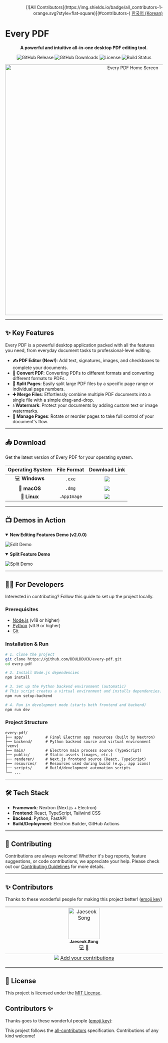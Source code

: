 <p align="right">
<!-- ALL-CONTRIBUTORS-BADGE:START - Do not remove or modify this section -->
[![All Contributors](https://img.shields.io/badge/all_contributors-1-orange.svg?style=flat-square)](#contributors-)
<!-- ALL-CONTRIBUTORS-BADGE:END -->
  <a href="./README.ko.md">한국어 (Korean)</a>
</p>

# Every PDF

<p align="center">
  <strong>A powerful and intuitive all-in-one desktop PDF editing tool.</strong>
</p>

<p align="center">
  <img alt="GitHub Release" src="https://img.shields.io/github/v/release/DDULDDUCK/every-pdf?style=for-the-badge">
  <img alt="GitHub Downloads" src="https://img.shields.io/github/downloads/DDULDDUCK/every-pdf/total?style=for-the-badge&logo=github">
  <img alt="License" src="https://img.shields.io/github/license/DDULDDUCK/every-pdf?style=for-the-badge&color=blue">
  <img alt="Build Status" src="https://img.shields.io/github/actions/workflow/status/DDULDDUCK/every-pdf/release.yml?branch=main&style=for-the-badge&logo=githubactions">
</p>

<p align="center">
  <img width="800" alt="Every PDF Home Screen" src="https://github.com/user-attachments/assets/445d1943-edf3-411c-a9e5-f1dc126affc6" />
</p>

---

## ✨ Key Features

Every PDF is a powerful desktop application packed with all the features you need, from everyday document tasks to professional-level editing.

*   **✍️ PDF Editor (New!)**: Add text, signatures, images, and checkboxes to complete your documents.
*   **🔄 Convert PDF**: Converting PDFs to different formats and converting different formats to PDFs .
*   **📄 Split Pages**: Easily split large PDF files by a specific page range or individual page numbers.
*   **➕ Merge Files**: Effortlessly combine multiple PDF documents into a single file with a simple drag-and-drop.
*   **💧 Watermark**: Protect your documents by adding custom text or image watermarks.
*   **🔄 Manage Pages**: Rotate or reorder pages to take full control of your document's flow.

---

## 📥 Download

Get the latest version of Every PDF for your operating system.

| Operating System | File Format | Download Link |
| :---: | :---: | :---: |
| 💻 **Windows** | `.exe` | <a href="https://github.com/DDULDDUCK/every-pdf/releases/latest"><img src="https://img.shields.io/badge/Latest_Release-Download-brightgreen?style=flat-square" /></a> |
| 🍏 **macOS** | `.dmg` | <a href="https://github.com/DDULDDUCK/every-pdf/releases/latest"><img src="https://img.shields.io/badge/Latest_Release-Download-brightgreen?style=flat-square" /></a> |
| 🐧 **Linux** | `.AppImage` | <a href="https://github.com/DDULDDUCK/every-pdf/releases/latest"><img src="https://img.shields.io/badge/Latest_Release-Download-brightgreen?style=flat-square" /></a> |

---

## 📺 Demos in Action

<details open>
<summary><strong>New Editing Features Demo (v2.0.0)</strong></summary>

![Edit Demo](https://github.com/user-attachments/assets/e3ec427a-5a43-4d23-840b-9fbc73e1a8cb)
</details>

<details open>
<summary><strong>Split Feature Demo</strong></summary>

![Split Demo](https://github.com/user-attachments/assets/bcf83b87-b04a-436b-9e7f-f585f4c78faa)
</details>

---

## 👨‍💻 For Developers

Interested in contributing? Follow this guide to set up the project locally.

### Prerequisites

- [Node.js](https://nodejs.org/) (v18 or higher)
- [Python](https://www.python.org/) (v3.9 or higher)
- [Git](https://git-scm.com/)

### Installation & Run

```bash
# 1. Clone the project
git clone https://github.com/DDULDDUCK/every-pdf.git
cd every-pdf

# 2. Install Node.js dependencies
npm install

# 3. Set up the Python backend environment (automatic)
# This script creates a virtual environment and installs dependencies.
npm run setup-backend

# 4. Run in development mode (starts both frontend and backend)
npm run dev
```

### Project Structure
```
every-pdf/
├── app/          # Final Electron app resources (built by Nextron)
├── backend/      # Python backend source and virtual environment (venv)
├── main/         # Electron main process source (TypeScript)
├── public/       # Static assets (images, etc.)
├── renderer/     # Next.js frontend source (React, TypeScript)
├── resources/    # Resources used during build (e.g., app icons)
├── scripts/      # Build/development automation scripts
└── ...
```

---

## 🛠️ Tech Stack

-   **Framework**: Nextron (Next.js + Electron)
-   **Frontend**: React, TypeScript, Tailwind CSS
-   **Backend**: Python, FastAPI
-   **Build/Deployment**: Electron Builder, GitHub Actions

---

## 🤝 Contributing

Contributions are always welcome! Whether it's bug reports, feature suggestions, or code contributions, we appreciate your help. Please check out our [Contributing Guidelines](CONTRIBUTING.md) for more details.

---

## ✨ Contributors

Thanks to these wonderful people for making this project better! ([emoji key](https://allcontributors.org/docs/en/emoji-key))

<!-- ALL-CONTRIBUTORS-LIST:START - Do not remove or modify this section -->
<!-- prettier-ignore-start -->
<!-- markdownlint-disable -->
<table>
  <tbody>
    <tr>
      <td align="center" valign="top" width="14.28%"><a href="https://github.com/DDULDDUCK"><img src="https://avatars.githubusercontent.com/u/126528992?v=4?s=100" width="100px;" alt="Jaeseok Song"/><br /><sub><b>Jaeseok Song</b></sub></a><br /><a href="https://github.com/DDULDDUK/every-pdf/commits?author=DDULDDUCK" title="Code">💻</a> <a href="#maintenance-DDULDDUCK" title="Maintenance">🚧</a></td>
    </tr>
  </tbody>
  <tfoot>
    <tr>
      <td align="center" size="13px" colspan="7">
        <img src="https://raw.githubusercontent.com/all-contributors/all-contributors-cli/1b8533af435da9854653492b1327a23a4dbd0a10/assets/logo-small.svg">
          <a href="https://all-contributors.js.org/docs/en/bot/usage">Add your contributions</a>
        </img>
      </td>
    </tr>
  </tfoot>
</table>

<!-- markdownlint-restore -->
<!-- prettier-ignore-end -->

<!-- ALL-CONTRIBUTORS-LIST:END -->

---

## 📜 License

This project is licensed under the [MIT License](LICENSE).

## Contributors ✨

Thanks goes to these wonderful people ([emoji key](https://allcontributors.org/docs/en/emoji-key)):

<!-- ALL-CONTRIBUTORS-LIST:START - Do not remove or modify this section -->
<!-- prettier-ignore-start -->
<!-- markdownlint-disable -->
<!-- markdownlint-restore -->
<!-- prettier-ignore-end -->
<!-- ALL-CONTRIBUTORS-LIST:END -->

This project follows the [all-contributors](https://github.com/all-contributors/all-contributors) specification. Contributions of any kind welcome!